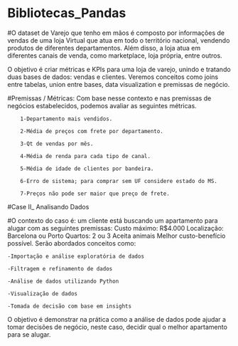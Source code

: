 # Bibliotecas_Pandas

#O dataset de Varejo que tenho em mãos é composto por informações de vendas de uma loja Virtual que atua em todo o território nacional, vendendo produtos de diferentes departamentos. Além disso, a loja atua em diferentes canais de venda, como marketplace, loja própria, entre outros.

O objetivo é criar métricas e KPIs para uma loja de varejo, unindo e tratando duas bases de dados: vendas e clientes.
Veremos conceitos como joins entre tabelas, union entre bases, data visualization e premissas de negócio.

#Premissas / Métricas:
Com base nesse contexto e nas premissas de negócios estabelecidos, podemos avaliar as seguintes métricas.

        1-Departamento mais vendidos.
        
        2-Média de preços com frete por departamento.
        
        3-Qt de vendas por mês.
        
        4-Média de renda para cada tipo de canal.
        
        5-Média de idade de clientes por bandeira.
        
        6-Erro de sistema; para comprar sem UF considere estado do MS.
        
        7-Preços não pode ser maior que preço de frete.


#Case II_ Analisando Dados

#O contexto do caso é: um cliente está buscando um apartamento para alugar com as seguintes premissas:
Custo máximo: R$4.000 Localização: Barcelona ou Porto Quartos: 2 ou 3 Aceita animais Melhor custo-benefício possível.
Serão abordados conceitos como:

    -Importação e análise exploratória de dados

    -Filtragem e refinamento de dados

    -Análise de dados utilizando Python

    -Visualização de dados

    -Tomada de decisão com base em insights

O objetivo é demonstrar na prática como a análise de dados pode ajudar a tomar decisões de negócio, neste caso, decidir qual o melhor apartamento para se alugar.
